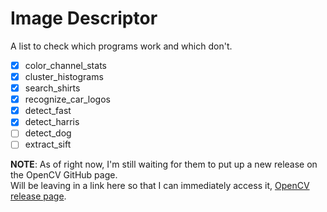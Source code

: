 # Image Descriptor

A list to check which programs work and which don't.

- [x] color_channel_stats<br>
- [x] cluster_histograms<br>
- [x] search_shirts<br>
- [x] recognize_car_logos<br>
- [x] detect_fast<br>
- [x] detect_harris<br>
- [ ] detect_dog<br>
- [ ] extract_sift<br>

**NOTE**: As of right now, I'm still waiting for them to put up a new release on the OpenCV GitHub page.<br>
Will be leaving in a link here so that I can immediately access it, [OpenCV release page](https://github.com/opencv/opencv/releases).
